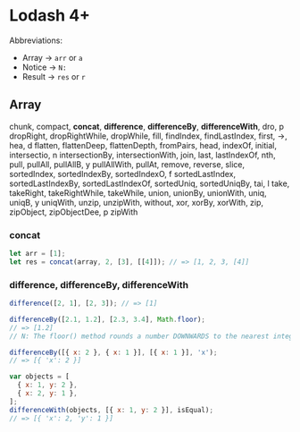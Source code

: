 # Lodash 4+

Abbreviations:

- Array &rarr; `arr` or `a`
- Notice &rarr; `N:`
- Result &rarr; `res` or `r`

## Array

chunk, compact, **concat**, **difference**, **differenceBy**, **differenceWith**, dro, p dropRight, dropRightWhile, dropWhile, fill, findIndex, findLastIndex, first, ->, hea, d flatten, flattenDeep, flattenDepth, fromPairs, head, indexOf, initial, intersectio, n intersectionBy, intersectionWith, join, last, lastIndexOf, nth, pull, pullAll, pullAllB, y pullAllWith, pullAt, remove, reverse, slice, sortedIndex, sortedIndexBy, sortedIndexO, f sortedLastIndex, sortedLastIndexBy, sortedLastIndexOf, sortedUniq, sortedUniqBy, tai, l take, takeRight, takeRightWhile, takeWhile, union, unionBy, unionWith, uniq, uniqB, y uniqWith, unzip, unzipWith, without, xor, xorBy, xorWith, zip, zipObject, zipObjectDee, p zipWith

### concat

```javascript
let arr = [1];
let res = concat(array, 2, [3], [[4]]); // => [1, 2, 3, [4]]
```

### difference, differenceBy, differenceWith

```javascript
difference([2, 1], [2, 3]); // => [1]

differenceBy([2.1, 1.2], [2.3, 3.4], Math.floor);
// => [1.2]
// N: The floor() method rounds a number DOWNWARDS to the nearest integer

differenceBy([{ x: 2 }, { x: 1 }], [{ x: 1 }], 'x');
// => [{ 'x': 2 }]

var objects = [
  { x: 1, y: 2 },
  { x: 2, y: 1 },
];
differenceWith(objects, [{ x: 1, y: 2 }], isEqual);
// => [{ 'x': 2, 'y': 1 }]
```
